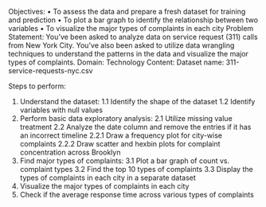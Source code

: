 Objectives:
• To assess the data and prepare a fresh dataset for training and prediction 
• To plot a bar graph to identify the relationship between two variables 
• To visualize the major types of complaints in each city
Problem Statement:
You've been asked to analyze data on service request (311) calls from New York City. You've 
also been asked to utilize data wrangling techniques to understand the patterns in the data and 
visualize the major types of complaints.
Domain: Technology
Content: Dataset name: 311-service-requests-nyc.csv

Steps to perform:
1. Understand the dataset:
1.1 Identify the shape of the dataset
1.2 Identify variables with null values 
2. Perform basic data exploratory analysis:
2.1 Utilize missing value treatment
2.2 Analyze the date column and remove the entries if it has an incorrect timeline
2.2.1 Draw a frequency plot for city-wise complaints
2.2.2 Draw scatter and hexbin plots for complaint concentration across Brooklyn
3. Find major types of complaints:
3.1 Plot a bar graph of count vs. complaint types
3.2 Find the top 10 types of complaints
3.3 Display the types of complaints in each city in a separate dataset
4. Visualize the major types of complaints in each city
5. Check if the average response time across various types of complaints
